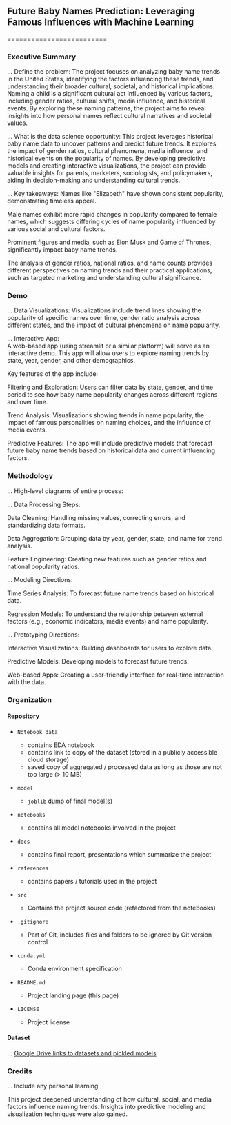 ## Future Baby Names Prediction: Leveraging Famous Influences with Machine Learning
=========================

### Executive Summary

... Define the problem:
The project focuses on analyzing baby name trends in the United States, identifying the factors influencing these trends, and understanding their broader cultural, societal, and historical implications. Naming a child is a significant cultural act influenced by various factors, including gender ratios, cultural shifts, media influence, and historical events. By exploring these naming patterns, the project aims to reveal insights into how personal names reflect cultural narratives and societal values.

... What is the data science opportunity:
This project leverages historical baby name data to uncover patterns and predict future trends. It explores the impact of gender ratios, cultural phenomena, media influence, and historical events on the popularity of names. By developing predictive models and creating interactive visualizations, the project can provide valuable insights for parents, marketers, sociologists, and policymakers, aiding in decision-making and understanding cultural trends.

... Key takeaways:
Names like "Elizabeth" have shown consistent popularity, demonstrating timeless appeal.

Male names exhibit more rapid changes in popularity compared to female names, which suggests differing cycles of name popularity influenced by various social and cultural factors.

Prominent figures and media, such as Elon Musk and Game of Thrones, significantly impact baby name trends.

The analysis of gender ratios, national ratios, and name counts provides different perspectives on naming trends and their practical applications, such as targeted marketing and understanding cultural significance.

### Demo

... Data Visualizations:
Visualizations include trend lines showing the popularity of specific names over time, gender ratio analysis across different states, and the impact of cultural phenomena on name popularity.

... Interactive App:\
A web-based app (using streamlit or a similar platform) will serve as an interactive demo. This app will allow users to explore naming trends by state, year, gender, and other demographics. 

Key features of the app include:

Filtering and Exploration: Users can filter data by state, gender, and time period to see how baby name popularity changes across different regions and over time.

Trend Analysis: Visualizations showing trends in name popularity, the impact of famous personalities on naming choices, and the influence of media events.

Predictive Features: The app will include predictive models that forecast future baby name trends based on historical data and current influencing factors.


### Methodology
... High-level diagrams of entire process:

... Data Processing Steps:

Data Cleaning: Handling missing values, correcting errors, and standardizing data formats.

Data Aggregation: Grouping data by year, gender, state, and name for trend analysis.

Feature Engineering: Creating new features such as gender ratios and national popularity ratios.

... Modeling Directions:

Time Series Analysis: To forecast future name trends based on historical data.

Regression Models: To understand the relationship between external factors (e.g., economic indicators, media events) and name popularity.

... Prototyping Directions:

Interactive Visualizations: Building dashboards for users to explore data.

Predictive Models: Developing models to forecast future trends.

Web-based Apps: Creating a user-friendly interface for real-time interaction with the data.


### Organization

#### Repository 

* `Notebook_data` 
    - contains EDA notebook
    - contains link to copy of the dataset (stored in a publicly accessible cloud storage)
    - saved copy of aggregated / processed data as long as those are not too large (> 10 MB)

* `model`
    - `joblib` dump of final model(s)

* `notebooks`
    - contains all model notebooks involved in the project

* `docs`
    - contains final report, presentations which summarize the project

* `references`
    - contains papers / tutorials used in the project

* `src`
    - Contains the project source code (refactored from the notebooks)

* `.gitignore`
    - Part of Git, includes files and folders to be ignored by Git version control

* `conda.yml`
    - Conda environment specification

* `README.md`
    - Project landing page (this page)

* `LICENSE`
    - Project license

#### Dataset

... [Google Drive links to datasets and pickled models](https://drive.google.com/drive/folders/1grMuoCSioozmk6MBnLWtH8v2by4OBfEA)

### Credits

... Include any personal learning

This project deepened understanding of how cultural, social, and media factors influence naming trends. Insights into predictive modeling and visualization techniques were also gained.
